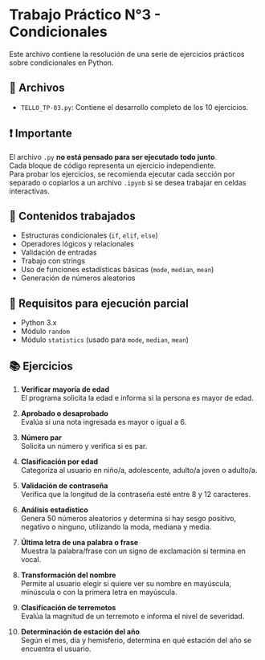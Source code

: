 # Trabajo Práctico N°3 - Condicionales

Este archivo contiene la resolución de una serie de ejercicios prácticos sobre condicionales en Python.

## 📂 Archivos

- `TELLO_TP-03.py`: Contiene el desarrollo completo de los 10 ejercicios.

## ❗ Importante

El archivo `.py` **no está pensado para ser ejecutado todo junto**.  
Cada bloque de código representa un ejercicio independiente.  
Para probar los ejercicios, se recomienda ejecutar cada sección por separado o copiarlos a un archivo `.ipynb` si se desea trabajar en celdas interactivas.

## 🧠 Contenidos trabajados

- Estructuras condicionales (`if`, `elif`, `else`)
- Operadores lógicos y relacionales
- Validación de entradas
- Trabajo con strings
- Uso de funciones estadísticas básicas (`mode`, `median`, `mean`)
- Generación de números aleatorios

## 🧪 Requisitos para ejecución parcial

- Python 3.x
- Módulo `random`
- Módulo `statistics` (usado para `mode`, `median`, `mean`)

## 📚 Ejercicios

1. **Verificar mayoría de edad**  
   El programa solicita la edad e informa si la persona es mayor de edad.

2. **Aprobado o desaprobado**  
   Evalúa si una nota ingresada es mayor o igual a 6.

3. **Número par**  
   Solicita un número y verifica si es par.

4. **Clasificación por edad**  
   Categoriza al usuario en niño/a, adolescente, adulto/a joven o adulto/a.

5. **Validación de contraseña**  
   Verifica que la longitud de la contraseña esté entre 8 y 12 caracteres.

6. **Análisis estadístico**  
   Genera 50 números aleatorios y determina si hay sesgo positivo, negativo o ninguno, utilizando la moda, mediana y media.

7. **Última letra de una palabra o frase**  
   Muestra la palabra/frase con un signo de exclamación si termina en vocal.

8. **Transformación del nombre**  
   Permite al usuario elegir si quiere ver su nombre en mayúscula, minúscula o con la primera letra en mayúscula.

9. **Clasificación de terremotos**  
   Evalúa la magnitud de un terremoto e informa el nivel de severidad.

10. **Determinación de estación del año**  
    Según el mes, día y hemisferio, determina en qué estación del año se encuentra el usuario.
